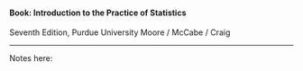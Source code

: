 #### Book: Introduction to the Practice of Statistics
Seventh Edition, Purdue University
Moore / McCabe / Craig   

---------------
Notes here:
